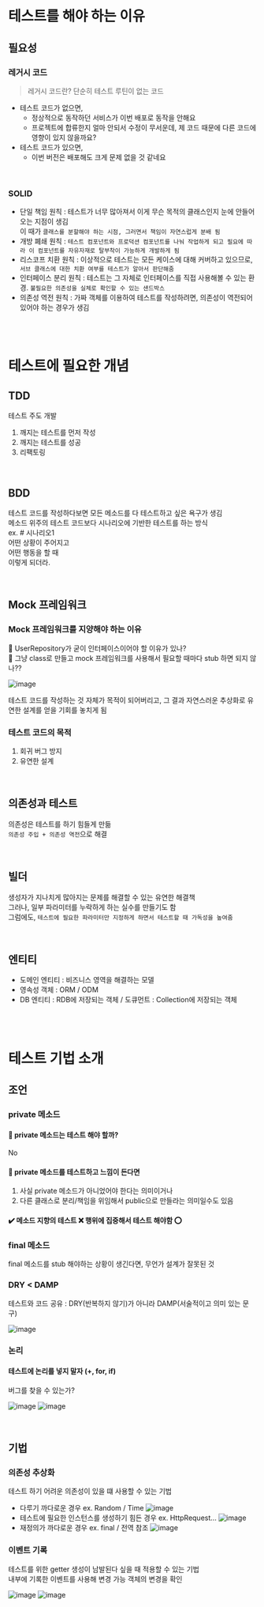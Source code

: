 # 테스트를 해야 하는 이유
## 필요성
### 레거시 코드
> 레거시 코드란? 단순히 테스트 루틴이 없는 코드

- 테스트 코드가 없으면,
  - 정상적으로 동작하던 서비스가 이번 배포로 동작을 안해요
  - 프로젝트에 합류한지 얼마 안되서 수정이 무서운데, 제 코드 때문에 다른 코드에 영향이 있지 않을까요?
- 테스트 코드가 있으면,
  - 이번 버전은 배포해도 크게 문제 없을 것 같네요

<br>

### SOLID
- 단일 책임 원칙 : 테스트가 너무 많아져서 이게 무슨 목적의 클래스인지 눈에 안들어오는 지점이 생김<br>이 때가 `클래스를 분할해야 하는 시점, 그러면서 책임이 자연스럽게 분배 됨`
- 개방 폐쇄 원칙 : `테스트 컴포넌트와 프로덕션 컴포넌트를 나눠 작업하게 되고 필요에 따라 이 컴포넌트를 자유자재로 탈부착이 가능하게 개발하게 됨`
- 리스코프 치환 원칙 : 이상적으로 테스트는 모든 케이스에 대해 커버하고 있으므로, `서브 클래스에 대한 치환 여부를 테스트가 알아서 판단해줌`
- 인터페이스 분리 원칙 : 테스트는 그 자체로 인터페이스를 직접 사용해볼 수 있는 환경. `불필요한 의존성을 실체로 확인할 수 있는 샌드박스`
- 의존성 역전 원칙 : 가짜 객체를 이용하여 테스트를 작성하려면, 의존성이 역전되어 있어야 하는 경우가 생김

<br><br>

# 테스트에 필요한 개념
## TDD
테스트 주도 개발
1. 깨지는 테스트를 먼저 작성
2. 깨지는 테스트를 성공
3. 리팩토링

<br>

## BDD
테스트 코드를 작성하다보면 모든 메소드를 다 테스트하고 싶은 욕구가 생김
<br>메소드 위주의 테스트 코드보다 시나리오에 기반한 테스트를 하는 방식
<br>ex. # 시나리오1 <br>어떤 상황이 주어지고<br>어떤 행동을 할 때<br>이렇게 되더라.

<br>

## Mock 프레임워크
### Mock 프레임워크를 지양해야 하는 이유
🤔 UserRepository가 굳이 인터페이스이어야 할 이유가 있나? 
<br>🤨 그냥 class로 만들고 mock 프레임워크를 사용해서 필요할 때마다 stub 하면 되지 않나??

![image](https://github.com/hyeyoungs/TIL/assets/29566893/eb61ef8b-87fb-4ebb-97d1-b297ece54472)

테스트 코드를 작성하는 것 자체가 목적이 되어버리고, 그 결과 자연스러운 추상화로 유연한 설계를 얻을 기회를 놓치게 됨
### 테스트 코드의 목적
1. 회귀 버그 방지 
2. 유연한 설계

<br>

## 의존성과 테스트
의존성은 테스트를 하기 힘들게 만듦
<br> `의존성 주입 + 의존성 역전`으로 해결

<br>

## 빌더
생성자가 지나치게 많아지는 문제를 해결할 수 있는 유연한 해결책
<br>그러나, 일부 파라미터를 누락하게 하는 실수를 만들기도 함
<br>그럼에도, `테스트에 필요한 파라미터만 지정하게 하면서 테스트할 때 가독성을 높여줌`

<br> 

## 엔티티
- 도메인 엔티티 : 비즈니스 영역을 해결하는 모델
- 영속성 객체 : ORM / ODM
- DB 엔티티 : RDB에 저장되는 객체 / 도큐먼트 : Collection에 저장되는 객체

<br><br>

# 테스트 기법 소개
## 조언
### private 메소드
#### 🤔 private 메소드는 테스트 해야 할까?
No
<br>
#### 🤨 private 메소드를 테스트하고 느낌이 든다면
1. 사실 private 메소드가 아니었어야 한다는 의미이거나
2. 다른 클래스로 분리/책임을 위임해서 public으로 만들라는 의미일수도 있음

#### ✔️ 메소드 지향의 테스트 ❌ 행위에 집중해서 테스트 해야함 ⭕ ️

### final 메소드
final 메소드를 stub 해야하는 상황이 생긴다면, 무언가 설계가 잘못된 것

### DRY < DAMP
테스트와 코드 공유 : DRY(반복하지 않기)가 아니라 DAMP(서술적이고 의미 있는 문구)

![image](https://github.com/hyeyoungs/TIL/assets/29566893/7672e6cc-6474-4020-aa13-f6a7209a95b2)

### 논리
#### 테스트에 논리를 넣지 말자 (+, for, if)
버그를 찾을 수 있는가?

![image](https://github.com/hyeyoungs/TIL/assets/29566893/c980ed20-3783-4479-9cc9-f138138d5cc4)
![image](https://github.com/hyeyoungs/TIL/assets/29566893/b87eb87b-efb0-4598-89a5-1bab93f561e5)

<br>

## 기법
### 의존성 추상화
테스트 하기 어려운 의존성이 있을 떄 사용할 수 있는 기법
- 다루기 까다로운 경우 ex. Random / Time
  ![image](https://github.com/hyeyoungs/TIL/assets/29566893/b6efdc32-8f62-423e-ba90-0e0d131a3f2f)
- 테스트에 필요한 인스턴스를 생성하기 힘든 경우 ex. HttpRequest...
  ![image](https://github.com/hyeyoungs/TIL/assets/29566893/0b29c9f5-b702-4b82-9053-9c6b47c29d82)
- 재정의가 까다로운 경우 ex. final / 전역 참조
  ![image](https://github.com/hyeyoungs/TIL/assets/29566893/24a82c70-72a9-44ef-96a1-6d49035f228c)

### 이벤트 기록
테스트를 위한 getter 생성이 남발된다 싶을 때 적용할 수 있는 기법
<br>내부에 기록한 이벤트를 사용해 변경 가능 객체의 변경을 확인

![image](https://github.com/hyeyoungs/TIL/assets/29566893/146e6f64-d6bd-4cae-821f-caa11f810eb7)
![image](https://github.com/hyeyoungs/TIL/assets/29566893/c277e446-e302-4773-8395-32ab7449409f)
